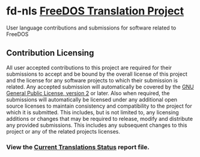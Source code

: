 # fd-nls [FreeDOS Translation Project](https://shidel.github.io/fd-nls)

User language contributions and submissions for software related to FreeDOS

## Contribution Licensing

All user accepted contributions to this project are required for their
submissions to accept and be bound by the overall license of this project and
the license for any software projects to which their submission is related.
Any accepted submission will automatically be covered by the [GNU General
Public License, version 2](https://opensource.org/licenses/GPL-2.0) or later. 
Also when required, the submissions will automatically be licensed under any 
additional open source licenses to maintain consistency and compatibility 
to the project for which it is submitted. This includes, but is not limited 
to, any licensing additions or changes that may be required to release, modify
and distribute any provided submissions. This includes any subsequent changes 
to this project or any of the related projects licenses.

### View the [Current Translations Status](https://shidel.github.io/fd-nls/report.html) report file.
